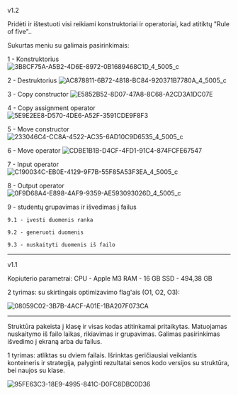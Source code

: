 v1.2


Pridėti ir ištestuoti visi reikiami konstruktoriai ir operatoriai, kad atitiktų "Rule of five"..

Sukurtas meniu su galimais pasirinkimais:

1 - Konstruktorius
![3B8CF75A-A5B2-4D6E-8972-0B1689468C1D_4_5005_c](https://github.com/user-attachments/assets/dbd6cc82-cbfc-49ea-a7f4-582cf5696087)

2 - Destruktorius
![AC878811-6B72-4818-BC84-920371B7780A_4_5005_c](https://github.com/user-attachments/assets/72db110d-e354-4bdc-b204-2b5ba30e3011)

3 - Copy constructor
![E5852B52-8D07-47A8-8C68-A2CD3A1DC07E](https://github.com/user-attachments/assets/1a70ac2a-4a55-42ad-a1aa-c57cc08accca)

4 - Copy assignment operator
![5E9E2EE8-D570-4DE6-A52F-3591CDE9F8F3](https://github.com/user-attachments/assets/3ea4cbe6-4cb3-47b2-a501-415b22b1e411)

5 - Move constructor
![233046C4-CC8A-4522-AC35-6AD10C9D6535_4_5005_c](https://github.com/user-attachments/assets/d9c09ad9-8552-4180-9dfc-8da903cf4a13)

6 - Move operator
![CDBE1B1B-D4CF-4FD1-91C4-874FCFE67547](https://github.com/user-attachments/assets/26486863-5e90-493f-9c3a-8bfad9b1c13a)


7 - Input operator
![C190034C-EB0E-4129-9F7B-55F85A53F3EA_4_5005_c](https://github.com/user-attachments/assets/b6734531-06c4-47a2-a34c-653b5020d96a)


8 - Output operator
![0F9D68A4-E898-4AF9-9359-AE593093026D_4_5005_c](https://github.com/user-attachments/assets/4f092516-bef6-43d1-a042-1d0e76c8c949)

9 - studentų grupavimas ir išvedimas į failus

    9.1 - įvesti duomenis ranka
    
    9.2 - generuoti duomenis
    
    9.3 - nuskaityti duomenis iš failo






-----------------------------------------------------





v1.1

Kopiuterio parametrai:
CPU - Apple M3
RAM - 16 GB
SSD - 494,38 GB

2 tyrimas: su skirtingais optimizavimo flag'ais (O1, O2, O3):

![08059C02-3B7B-4ACF-A01E-1BA207F073CA](https://github.com/user-attachments/assets/0ee87292-a971-4f52-ae1d-1fa76a1e5851)







---------------------------------------------






Struktūra pakeista į klasę ir visas kodas atitinkamai pritaikytas. Matuojamas nuskaitymo iš failo laikas, rikiavimas ir grupavimas. Galimas pasirinkimas išvedimo į ekraną arba du failus.

1 tyrimas: atliktas su dviem failais. Išrinktas geričiausiai veikiantis konteineris ir strategija, palyginti rezultatai senos kodo versijos su struktūra, bei naujos su klase.

![95FE63C3-18E9-4995-841C-D0FC8DBC0D36](https://github.com/user-attachments/assets/739a30f3-bf8c-4fd7-a686-6eeeff2feb06)









